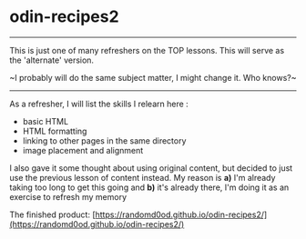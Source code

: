 # odin-recipes2
---

This is just one of many refreshers on the TOP lessons.  This will serve as the 'alternate' version.

~I probably will do the same subject matter, I might change it.  Who knows?~

---
As a refresher, I will list the skills I relearn here :

  - basic HTML 
  - HTML formatting
  - linking to other pages in the same directory
  - image placement and alignment

I also gave it some thought about using original content, but decided to just use the previous lesson of content instead.  My reason is **a)** I'm already taking too long to get this going and **b)** it's already there, I'm doing it as an exercise to refresh my memory

The finished product:
[https://randomd0od.github.io/odin-recipes2/](https://randomd0od.github.io/odin-recipes2/)

 